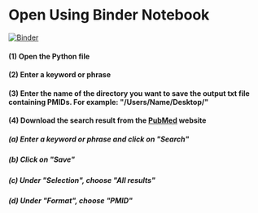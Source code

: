 # Open Using Binder Notebook 
[![Binder](https://mybinder.org/badge_logo.svg)](https://mybinder.org/v2/gh/gideon116/PUBMEDpy/HEAD)

#### (1) Open the Python file
#### (2) Enter a keyword or phrase
#### (3) Enter the name of the directory you want to save the output txt file containing PMIDs. For example: "/Users/Name/Desktop/"
#### (4) Download the search result from the [PubMed](https://pubmed.ncbi.nlm.nih.gov) website
  ##### (a) Enter a keyword or phrase and click on "Search"
##### (b) Click on "Save"
##### (c) Under "Selection", choose "All results"
##### (d) Under "Format", choose "PMID"
